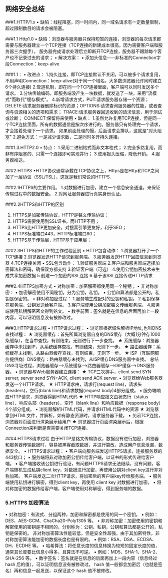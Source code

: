 
## 网络安全总结


###1.HTTP/1.x
• 缺陷：线程阻塞，同一时间内，同一域名请求有一定数量限制，超过限制数目的请求会被阻塞。

###1.1 Http1.0
• 缺陷：浏览器与服务器只保持短暂的连接，浏览器的每次请求都需要与服务器建立一个TCP连接（TCP连接的新建成本很高，因为需要客户端和服务器三次握手），
服务器完成请求处理后立即断开TCP连接，服务器不跟踪每个客户也不记录过去的请求；
• 解决方案：
    ▪ 添加头信息----非标准的Connection字段Connection：keep-alive
    
###1.1：
• 改进点：
    1.持久连接，即TCP连接默认不关闭，可以被多个请求复用，不用声明Connection：keep-alive(对于同一个域名，大多数浏览器允许同时建立6个持久连接)
    2.管道机制，即在同一个TCP连接里面，客户端可以同时发送多个请求。
    3.分块传输编码，即服务端没产生一块数据，就发送了一块，采用"流模式"而取代"缓存模式"。
    4.新增请求方式，PUT:请求服务器存储一个资源；DELETE:请求服务器删除标识的资源；OPTIONS:请求查询服务器的性能，或者查询与资源相关的选项和需求；
      TRACE:请求服务器回送收到的请求信息，用于测试或诊断；
      CONNECT:保留将来使用
• 缺点：
    1.虽然允许复用TCP连接，但是同一个TCP连接里面，所有的数据通信是按次序进行的。服务器只有处理完一个请求，才会接着处理下一个请求。
        如果前面处理的慢，后面请求会排队，这就是"对头阻塞"
    2.避免方式：一是减少请求数，二是同时多开持久连接。

###1.3.HTTP2.0
• 特点：
    1.采用二进制格式而非文本格式；
    2.完全多路复用，而非有序阻塞的、只需一个连接即可实现并行；
    3.使用报头压缩，降低开销。
    4.服务器推送。
    
###2.HTTPS
•HTTP协议通常承载在TCP协议之上，Https是在Http和TCP之间加了一层协议（SSL/TSL），这就是我们常说的HTTPS.

###2.1HTTPS的主要作用。
1.对数据进行加密，建立一个信息安全通道，来保证传输过程中的数据安全。
2.对网址服务器进行真实身份认证。

###2.2HTTPS和HTTP的区别
1. HTTPS是加密传输协议，HTTP是铭文传输协议；
2. HTTPS需要使用到SSL证书，而HTTP不用；
3. HTTPS比HTTP更加安全，对搜索引擎更友好，利于SEO；
4. HTTPS标准端口443，HTTP标准端口80；
5. HTTPS基于传输层，HTTP基于应用层；

###2.3HTTPS和HTTP的工作过程区别
• HTTP包含动作：
    1.浏览器打开了一个TCP连接
    2.浏览器发送HTTP请求到服务端。
    3.服务器发送HTTP回应信息到浏览器
    4.TCP连接关闭
• SSL包含动作：
    1.验证服务器端
    2.客户端和服务器端选择加密算法和密码，确保双方都支持
    3.验证客户端（可选）
    4.使用公钥加密技术来生成共享加密数据
    5.创建一个加密的SSL连接
    6.基于该SSL连接传递HTTP请求

###2.4HTTPS加密方式
• 对称加密：加密解密都使用同一个秘钥；
• 非对称加密：
    ▪ 加密解密使用不同秘钥，分为公钥，私钥。
    ▪ 公钥和算法都是公开的，私钥是保密的。
• 非对称加密过程：
    1.服务端生成配对的公钥和私钥。
    2.私钥保存在服务端，公钥发送给客户端。
    3.客户端使用公钥加密铭文传给服务端。
    4.服务端使用私钥解密密文得到铭文。
• 数字前面：签名就是在信息的后面再加上一段内容，可以证明信息没有被修改过。

###3.HTTP请求过程
• HTTP请求过程：
    ▪ 浏览器根据域名解析IP地址,也叫DNS查找过程：
        ★ 浏览器缓存：首先所属浏览器自身的DNS缓存（大概1分钟存1000条缓存），在当中查找，有则结束，无则进行下一步查找。
        ★ 系统缓存：浏览器缓存中未找到IP，从系统缓存查找，有则结束，无则下一步。
        ★ 路由器缓存：系统缓存未找到，从路由器缓存查找，有则结束，无则下一步。
        ★ ISP（互联网服务提供商）DNS缓存：路由器缓存未找到，从ISP缓存DNS服务器中查找。
        总结DNS寻址过程，浏览器缓存-->系统缓存-->路由器缓存-->ISP缓存-->DNS服务器。
    ▪ 浏览器与Web服务器建立连接：
        ★ TCP三次握手，client send SYN server, server send SYN+ACK, client send ACK  server.
    ▪ 浏览器给Web服务器发送一个HTTP请求。
        ★ HTTP请求由，请求行(request line)，请求头(headers)，空行(blank line)和请求数据(request body)4部分组成。
    ▪ 服务端响应HTTP请求，浏览器得到HTML代码
        ★ HTTP响应报文由状态行（status line）、响应头部（headers）、空行（blank line）和响应数据（response body）4个部分组成。
    ▪ 浏览器解析HTML代码，并请求HTML代码中的资源
        ★ 浏览器拿到HTML文件，并解析，如有静态资源时，请求服务器下载。
    ▪ 关闭TCP连接，浏览器对页面进行渲染展示给用户
        ★ 浏览器进行页面渲染展示后，根据Connection来判断是否需要关闭TCP连接。     

###4.HTTPS请求过程
由于HTTP是铭文传输协议，数据没有进行加密，浏览器和服务器传输数据时，容易被黑客截取数据，并进行篡改，造成用户信息泄漏，数据安全。
• HTTPS请求过程：
    ▪ 客户端向服务端发送HTTPS请求，连接服务器的443接口；
    ▪ 服务端将非对称加密公钥传给客户端，以证书的形式传递给客户端。
    ▪ 客户端接收该公钥进行验证，有问题HTTPS请求无法继续，没有问题，客户端随机生成私钥client key，对数据进行加密，再使用公钥对client key进行非对称加密。
      客户端发送二次HTTP请求，将加密后的客户端key传给服务端。
    ▪ 服务端使用私钥进行解密，得到client key，再使用 client key 对数据进行加密。
    ▪ 将对称加密的数据传给客户端，客户端使用对称解密，得到服务端的数据。
    
### 5.HTTPS 加密算法
• 对称加密：有流式、分组两种，加密和解密都是使用的同一个密钥。
   ▪ 例如：DES、AES-GCM、ChaCha20-Poly1305 等。
• 非对称加密：加密使用的密钥和解密使用的密钥是不相同的，分别称为：公钥、私钥，公钥和算法都是公开的，私钥是保密的。
            非对称加密算法性能较低，但是安全性超强，由于其加密特性，非对称加密算法能加密的数据长度也是有限的。
   ▪ 例如：RSA、DSA、ECDSA、 DH、ECDHE 等。
• 哈希算法：将任意长度的信息转换为较短的固定长度的值，通常其长度要比信息小得多，且算法不可逆。
   ▪ 例如：MD5、SHA-1、SHA-2、SHA-256 等。
• 数字签名：签名就是在信息的后面再加上一段内容（信息经过 hash 后的值），可以证明信息没有被修改过。
          hash 值一般都会加密后（也就是签名）再和信息一起发送，以保证这个 hash 值不被修改。

